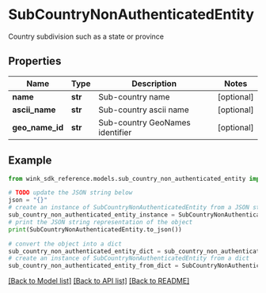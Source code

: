 # SubCountryNonAuthenticatedEntity

Country subdivision such as a state or province

## Properties

Name | Type | Description | Notes
------------ | ------------- | ------------- | -------------
**name** | **str** | Sub-country name | [optional] 
**ascii_name** | **str** | Sub-country ascii name | [optional] 
**geo_name_id** | **str** | Sub-country GeoNames identifier | [optional] 

## Example

```python
from wink_sdk_reference.models.sub_country_non_authenticated_entity import SubCountryNonAuthenticatedEntity

# TODO update the JSON string below
json = "{}"
# create an instance of SubCountryNonAuthenticatedEntity from a JSON string
sub_country_non_authenticated_entity_instance = SubCountryNonAuthenticatedEntity.from_json(json)
# print the JSON string representation of the object
print(SubCountryNonAuthenticatedEntity.to_json())

# convert the object into a dict
sub_country_non_authenticated_entity_dict = sub_country_non_authenticated_entity_instance.to_dict()
# create an instance of SubCountryNonAuthenticatedEntity from a dict
sub_country_non_authenticated_entity_from_dict = SubCountryNonAuthenticatedEntity.from_dict(sub_country_non_authenticated_entity_dict)
```
[[Back to Model list]](../README.md#documentation-for-models) [[Back to API list]](../README.md#documentation-for-api-endpoints) [[Back to README]](../README.md)


